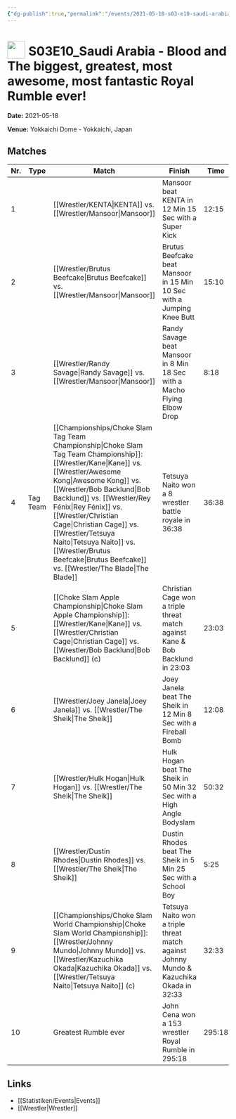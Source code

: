 ```yaml
---
{"dg-publish":true,"permalink":"/events/2021-05-18-s03-e10-saudi-arabia-blood-and-the-biggest-greatest-most-awesome-most-fantastic-royal-rumble-ever/","title":"S03E10_Saudi Arabia - Blood and The biggest, greatest, most awesome, most fantastic Royal Rumble ever!","noteIcon":""}
---
```



# <img src="https://github.com/CptSpaulding1980/choke-slam-wrestling/releases/download/images/ChokeSlam.png" width="40" style="vertical-align:bottom; margin-right:8px;">**S03E10_Saudi Arabia - Blood and The biggest, greatest, most awesome, most fantastic Royal Rumble ever!**

**Date:** 2021-05-18

**Venue:** Yokkaichi Dome - Yokkaichi, Japan

## Matches

| Nr. | Type | Match | Finish | Time | Rating | Score |
|-----|------|-------|--------|------|--------|-------|
| 1 |  | [[Wrestler/KENTA\|KENTA]] vs. [[Wrestler/Mansoor\|Mansoor]] | Mansoor beat KENTA in 12 Min 15 Sec with a Super Kick | 12:15 | ★★★1/4 | 74 |
| 2 |  | [[Wrestler/Brutus Beefcake\|Brutus Beefcake]] vs. [[Wrestler/Mansoor\|Mansoor]] | Brutus Beefcake beat Mansoor in 15 Min 10 Sec with a Jumping Knee Butt | 15:10 | ★★★★ | 86 |
| 3 |  | [[Wrestler/Randy Savage\|Randy Savage]] vs. [[Wrestler/Mansoor\|Mansoor]] | Randy Savage beat Mansoor in 8 Min 18 Sec with a Macho Flying Elbow Drop | 8:18 | ★★★1/4 | 72 |
| 4 | Tag Team | [[Championships/Choke Slam Tag Team Championship\|Choke Slam Tag Team Championship]]: [[Wrestler/Kane\|Kane]] vs. [[Wrestler/Awesome Kong\|Awesome Kong]] vs. [[Wrestler/Bob Backlund\|Bob Backlund]] vs. [[Wrestler/Rey Fénix\|Rey Fénix]] vs. [[Wrestler/Christian Cage\|Christian Cage]] vs. [[Wrestler/Tetsuya Naito\|Tetsuya Naito]] vs. [[Wrestler/Brutus Beefcake\|Brutus Beefcake]] vs. [[Wrestler/The Blade\|The Blade]] | Tetsuya Naito won a 8 wrestler battle royale in  36:38 | 36:38 | ★★★★3/4 | 98 |
| 5 |  | [[Choke Slam Apple Championship\|Choke Slam Apple Championship]]: [[Wrestler/Kane\|Kane]] vs. [[Wrestler/Christian Cage\|Christian Cage]] vs. [[Wrestler/Bob Backlund\|Bob Backlund]] (c) | Christian Cage won a triple threat match against Kane & Bob Backlund in  23:03 | 23:03 | ★★★★3/4 | 98 |
| 6 |  | [[Wrestler/Joey Janela\|Joey Janela]] vs. [[Wrestler/The Sheik\|The Sheik]] | Joey Janela beat The Sheik in 12 Min 8 Sec with a Fireball Bomb | 12:08 | ★★★3/4 | 80 |
| 7 |  | [[Wrestler/Hulk Hogan\|Hulk Hogan]] vs. [[Wrestler/The Sheik\|The Sheik]] | Hulk Hogan beat The Sheik in 50 Min 32 Sec with a High Angle Bodyslam | 50:32 | ★★★★1/2 | 94 |
| 8 |  | [[Wrestler/Dustin Rhodes\|Dustin Rhodes]] vs. [[Wrestler/The Sheik\|The Sheik]] | Dustin Rhodes beat The Sheik in 5 Min 25 Sec with a School Boy | 5:25 | ★★★ | 70 |
| 9 |  | [[Championships/Choke Slam World Championship\|Choke Slam World Championship]]: [[Wrestler/Johnny Mundo\|Johnny Mundo]] vs. [[Wrestler/Kazuchika Okada\|Kazuchika Okada]] vs. [[Wrestler/Tetsuya Naito\|Tetsuya Naito]] (c) | Tetsuya Naito won a triple threat match against Johnny Mundo & Kazuchika Okada in  32:33 | 32:33 | ★★★★★ | 101 |
| 10 |  | Greatest Rumble ever | John Cena won a 153 wrestler Royal Rumble in  295:18 | 295:18 | ★★★★1/4 | 90 |

## Links
- [[Statistiken/Events\|Events]]
- [[Wrestler\|Wrestler]]
